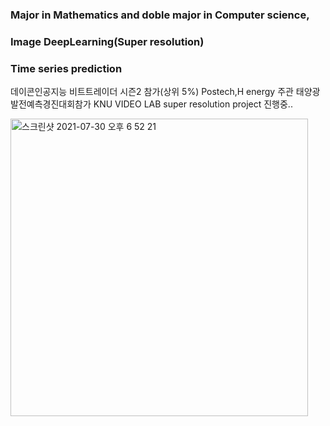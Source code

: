 
### Major in Mathematics and doble major in Computer science,
### Image DeepLearning(Super resolution)
### Time series prediction

데이콘인공지능 비트트레이더 시즌2 참가(상위 5%)
Postech,H energy 주관 태양광발전예측경진대회참가
KNU VIDEO LAB super resolution project 진행중..

<img width="476" alt="스크린샷 2021-07-30 오후 6 52 21" src="https://user-images.githubusercontent.com/76778082/127635996-f95b3cc1-2a3c-451f-8d29-213ef64823c6.png">


<!--
**wjs2063/wjs2063** is a ✨ _special_ ✨ repository because its `README.md` (this file) appears on your GitHub profile.

Here are some ideas to get you started:

- 🔭 I’m currently working on ...             | Video Lab 학부연구생
- 🌱 I’m currently learning ...               | MachineLearning,DeepLearning,GAN(super resolution)
- 👯 I’m looking to collaborate on ...        | MachingLearning,DeepLearning,GAN workers
- 🤔 I’m looking for help with ...            |
- 💬 Ask me about ... what you need           |
- 📫 How to reach me: ...                     | fill free to contact me 
- 😄 Pronouns: ...                            |
- ⚡ Fun fact: ...                             
-->

